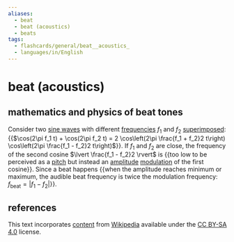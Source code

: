 ```yaml
---
aliases:
  - beat
  - beat (acoustics)
  - beats
tags:
  - flashcards/general/beat__acoustics_
  - languages/in/English
---
```


# beat (acoustics)

## mathematics and physics of beat tones

Consider two [sine waves](sine%20wave.md) with different [frequencies](frequency.md) $f_1$ and $f_2$ [superimposed](superposition%20principle.md): {{$\cos(2\pi f_1 t) + \cos(2\pi f_2 t) = 2 \cos\left(2\pi \frac{f_1 + f_2}2 t\right) \cos\left(2\pi \frac{f_1 - f_2}2 t\right)$}}. If $f_1$ and $f_2$ are close, the frequency of the second cosine $\lvert \frac{f_1 - f_2}2 \rvert$ is {{too low to be perceived as a [pitch](pitch%20(music).md) but instead an [amplitude](amplitude.md) [modulation](modulation.md) of the first cosine}}. Since a beat happens {{when the amplitude reaches minimum or maximum, the audible beat frequency is twice the modulation frequency: $f_\text{beat} = \lvert f_1 - f_2 \rvert$}}.

## references

This text incorporates [content](https://en.wikipedia.org/wiki/beat_(acoustics)) from [Wikipedia](Wikipedia.md) available under the [CC BY-SA 4.0](https://creativecommons.org/licenses/by-sa/4.0/) license.
